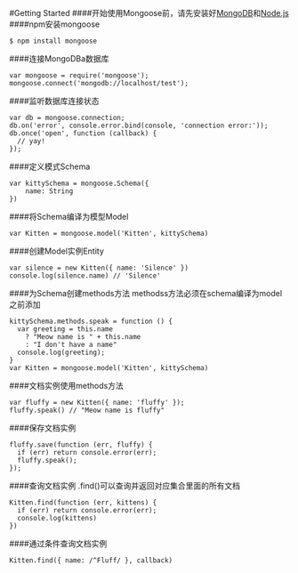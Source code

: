#Getting Started
####开始使用Mongoose前，请先安装好[MongoDB](http://www.mongodb.org/downloads)和[Node.js](https://nodejs.org/en/)
####npm安装mongoose


    $ npm install mongoose
    
####连接MongoDBa数据库

    var mongoose = require('mongoose');
    mongoose.connect('mongodb://localhost/test');
    
####监听数据库连接状态

    var db = mongoose.connection;
    db.on('error', console.error.bind(console, 'connection error:'));
    db.once('open', function (callback) {
      // yay!
    });

####定义模式Schema

    var kittySchema = mongoose.Schema({
        name: String
    })

####将Schema编译为模型Model

    var Kitten = mongoose.model('Kitten', kittySchema)

####创建Model实例Entity

    var silence = new Kitten({ name: 'Silence' })
    console.log(silence.name) // 'Silence'
    
####为Schema创建methods方法
methodss方法必须在schema编译为model之前添加

    kittySchema.methods.speak = function () {
      var greeting = this.name
        ? "Meow name is " + this.name
        : "I don't have a name"
      console.log(greeting);
    }
    var Kitten = mongoose.model('Kitten', kittySchema)

####文档实例使用methods方法

    var fluffy = new Kitten({ name: 'fluffy' });
    fluffy.speak() // "Meow name is fluffy"
    
####保存文档实例

    fluffy.save(function (err, fluffy) {
      if (err) return console.error(err);
      fluffy.speak();
    });

####查询文档实例
.find()可以查询并返回对应集合里面的所有文档

    Kitten.find(function (err, kittens) {
      if (err) return console.error(err);
      console.log(kittens)
    })
    
####通过条件查询文档实例

    Kitten.find({ name: /^Fluff/ }, callback)



    

    







    

